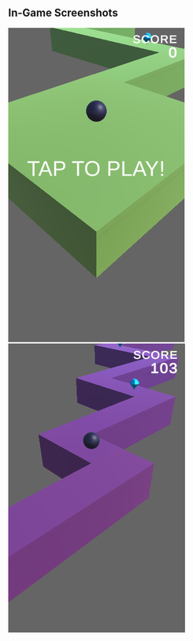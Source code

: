 ## In-Game Screenshots
![Ekran Görüntüsü](./Assets/ScreenShot/1.png)
![Ekran Görüntüsü](./Assets/ScreenShot/2.png)
